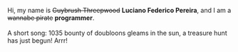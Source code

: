Hi, my name is ~~Guybrush Threepwood~~ **Luciano Federico Pereira**, and I am a ~~wannabe pirate~~ **programmer**.<br><br>A short song: 1035 bounty of doubloons gleams in the sun, a treasure hunt has just begun! Arrr!
